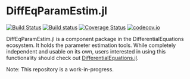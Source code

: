 # DiffEqParamEstim.jl

[![Build Status](https://travis-ci.org/JuliaDiffEq/DiffEqParamEstim.jl.svg?branch=master)](https://travis-ci.org/JuliaDiffEq/DiffEqParamEstim.jl)
[![Build status](https://ci.appveyor.com/api/projects/status/67bsj4g6kyyk39ka?svg=true)](https://ci.appveyor.com/project/ChrisRackauckas/diffeqparamestim-jl)
[![Coverage Status](https://coveralls.io/repos/JuliaDiffEq/DiffEqParamEstim.jl/badge.svg?branch=master&service=github)](https://coveralls.io/github/JuliaDiffEq/DiffEqParamEstim.jl?branch=master)
[![codecov.io](http://codecov.io/github/JuliaDiffEq/DiffEqParamEstim.jl/coverage.svg?branch=master)](http://codecov.io/github/JuliaDiffEq/DiffEqParamEstim.jl?branch=master)

DiffEqParamEstim.jl is a component package in the DifferentialEquations ecosystem. It holds the
parameter estimation tools. While completely independent
and usable on its own, users interested in using this
functionality should check out [DifferentialEquations.jl](https://github.com/JuliaDiffEq/DifferentialEquations.jl).

Note: This repository is a work-in-progress.

